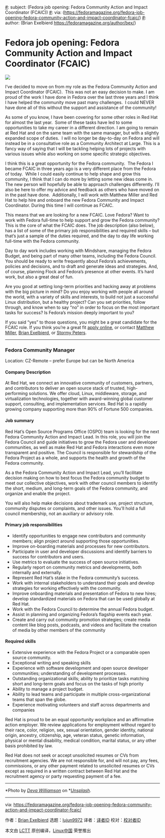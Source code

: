 [#]: collector: (lujun9972)
[#]: translator: ( )
[#]: reviewer: ( )
[#]: publisher: ( )
[#]: url: ( )
[#]: subject: (Fedora job opening: Fedora Community Action and Impact Coordinator (FCAIC))
[#]: via: (https://fedoramagazine.org/fedora-job-opening-fedora-community-action-and-impact-coordinator-fcaic/)
[#]: author: (Brian Exelbierd https://fedoramagazine.org/author/bex/)

Fedora job opening: Fedora Community Action and Impact Coordinator (FCAIC)
======

![][1]

I’ve decided to move on from my role as the Fedora Community Action and Impact Coordinator (FCAIC).  This was not an easy decision to make. I am proud of the work I have done in Fedora over the last three years and I think I have helped the community move past many challenges.  I could NEVER have done all of this without the support and assistance of the community!

As some of you know, I have been covering for some other roles in Red Hat for almost the last year.  Some of these tasks have led to some opportunities to take my career in a different direction. I am going to remain at Red Hat and on the same team with the same manager, but with a slightly expanded scope of duties.  I will no longer be day-to-day on Fedora and will instead be in a consultative role as a Community Architect at Large. This is a fancy way of saying that I will be tackling helping lots of projects with various issues while also working on some specific strategic objectives.

I think this is a great opportunity for the Fedora community.  The Fedora I became FCAIC in three years ago is a very different place from the Fedora of today.  While I could easily continue to help shape and grow this community, I think that I can do more by letting some new ideas come in.  The new person will hopefully be able to approach challenges differently. I’ll also be here to offer my advice and feedback as others who have moved on in the past have done.  Additionally, I will work with Matthew Miller and Red Hat to help hire and onboard the new Fedora Community and Impact Coordinator. During this time I will continue as FCAIC.

This means that we are looking for a new FCAIC. Love Fedora? Want to work with Fedora full-time to help support and grow the Fedora community? This is the core of what the FCAIC does. The job description (also below), has a list of some of the primary job responsibilities and required skills – but that’s just a sample of the duties required, and the day to day life working full-time with the Fedora community.

Day to day work includes working with Mindshare, managing the Fedora Budget, and being part of many other teams, including the Fedora Council.  You should be ready to write frequently about Fedora’s achievements, policies and decisions, and to draft and generate ideas and strategies. And, of course, planning Flock and Fedora’s presence at other events. It’s hard work, but also a great deal of fun.

Are you good at setting long-term priorities and hacking away at problems with the big picture in mind? Do you enjoy working with people all around the world, with a variety of skills and interests, to build not just a successful Linux distribution, but a healthy project? Can you set priorities, follow through, and know when to say “no” in order to focus on the most important tasks for success? Is Fedora’s mission deeply important to you?

If you said “yes” to those questions, you might be a great candidate for the FCAIC role. If you think you’re a great fit [apply online][2], or contact [Matthew Miller][3], [Brian Exelbierd][4], or [Stormy Peters][5].

* * *

### Fedora Community Manager

Location: CZ-Remote – prefer Europe but can be North America

#### Company Description

At Red Hat, we connect an innovative community of customers, partners, and contributors to deliver an open source stack of trusted, high-performing solutions. We offer cloud, Linux, middleware, storage, and virtualization technologies, together with award-winning global customer support, consulting, and implementation services. Red Hat is a rapidly growing company supporting more than 90% of Fortune 500 companies.

#### Job summary

Red Hat’s Open Source Programs Office (OSPO) team is looking for the next Fedora Community Action and Impact Lead. In this role, you will join the Fedora Council and guide initiatives to grow the Fedora user and developer communities, as well as make Red Hat and Fedora interactions even more transparent and positive. The Council is responsible for stewardship of the Fedora Project as a whole, and supports the health and growth of the Fedora community.

As a the Fedora Community Action and Impact Lead, you’ll facilitate decision making on how to best focus the Fedora community budget to meet our collective objectives, work with other council members to identify the short, medium, and long-term goals of the Fedora community, and organize and enable the project.

You will also help make decisions about trademark use, project structure, community disputes or complaints, and other issues. You’ll hold a full council membership, not an auxiliary or advisory role.

#### Primary job responsibilities

  * Identify opportunities to engage new contributors and community members; align project around supporting those opportunities.
  * Improve on-boarding materials and processes for new contributors.
  * Participate in user and developer discussions and identify barriers to success for contributors and users.
  * Use metrics to evaluate the success of open source initiatives.
  * Regularly report on community metrics and developments, both internally and externally.  
  * Represent Red Hat’s stake in the Fedora community’s success.
  * Work with internal stakeholders to understand their goals and develop strategies for working effectively with the community.
  * Improve onboarding materials and presentation of Fedora to new hires; develop standardized materials on Fedora that can be used globally at Red Hat.
  * Work with the Fedora Council to determine the annual Fedora budget.
  * Assist in planning and organizing Fedora’s flagship events each year.
  * Create and carry out community promotion strategies; create media content like blog posts, podcasts, and videos and facilitate the creation of media by other members of the community



#### Required skills

  * Extensive experience with the Fedora Project or a comparable open source community.
  * Exceptional writing and speaking skills
  * Experience with software development and open source developer communities; understanding of development processes.
  * Outstanding organizational skills; ability to prioritize tasks matching short and long-term goals and focus on the tasks of high priority
  * Ability to manage a project budget.
  * Ability to lead teams and participate in multiple cross-organizational teams that span the globe.
  * Experience motivating volunteers and staff across departments and companies



Red Hat is proud to be an equal opportunity workplace and an affirmative action employer. We review applications for employment without regard to their race, color, religion, sex, sexual orientation, gender identity, national origin, ancestry, citizenship, age, veteran status, genetic information, physical or mental disability, medical condition, marital status, or any other basis prohibited by law.

Red Hat does not seek or accept unsolicited resumes or CVs from recruitment agencies. We are not responsible for, and will not pay, any fees, commissions, or any other payment related to unsolicited resumes or CVs except as required in a written contract between Red Hat and the recruitment agency or party requesting payment of a fee.

* * *

*Photo by _[_Deva Williamson_][6]_ on *[_Unsplash_][7].

--------------------------------------------------------------------------------

via: https://fedoramagazine.org/fedora-job-opening-fedora-community-action-and-impact-coordinator-fcaic/

作者：[Brian Exelbierd][a]
选题：[lujun9972][b]
译者：[译者ID](https://github.com/译者ID)
校对：[校对者ID](https://github.com/校对者ID)

本文由 [LCTT](https://github.com/LCTT/TranslateProject) 原创编译，[Linux中国](https://linux.cn/) 荣誉推出

[a]: https://fedoramagazine.org/author/bex/
[b]: https://github.com/lujun9972
[1]: https://fedoramagazine.org/wp-content/uploads/2019/07/fcaic-job-2019-816x345.jpg
[2]: https://global-redhat.icims.com/jobs/70362/open-source-community-manager/job?hub=7&mobile=false&width=1193&height=500&bga=true&needsRedirect=false&jan1offset=-420&jun1offset=-360
[3]: mailto:mattdm@redhat.com
[4]: mailto:bexelbie@redhat.com
[5]: mailto:stpeters@redhat.com%EF%BB%BF
[6]: https://unsplash.com/@biglaughkitchen?utm_source=unsplash&utm_medium=referral&utm_content=creditCopyText
[7]: https://unsplash.com/search/photos/cake?utm_source=unsplash&utm_medium=referral&utm_content=creditCopyText
